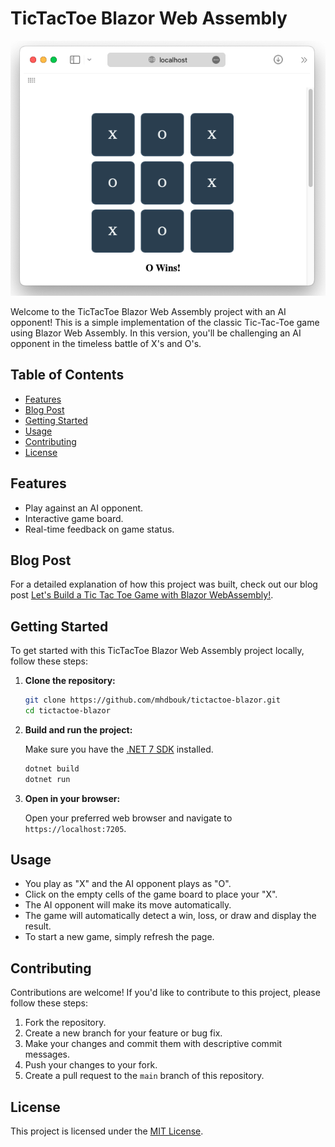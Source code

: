 # TicTacToe Blazor Web Assembly

![TicTacToe Preview](tictactoe-preview.png)

Welcome to the TicTacToe Blazor Web Assembly project with an AI opponent! This is a simple implementation of the classic Tic-Tac-Toe game using Blazor Web Assembly. In this version, you'll be challenging an AI opponent in the timeless battle of X's and O's.

## Table of Contents

[//]: # (- [Demo]&#40;#demo&#41;)
- [Features](#features)
- [Blog Post](#blog-post)
- [Getting Started](#getting-started)
- [Usage](#usage)
- [Contributing](#contributing)
- [License](#license)

[//]: # (## Demo)

[//]: # ()
[//]: # (You can try out the live demo of the TicTacToe game [here]&#40;https://tictactoe.mdbouk.com&#41;.)

## Features

- Play against an AI opponent.
- Interactive game board.
- Real-time feedback on game status.

## Blog Post

For a detailed explanation of how this project was built, check out our blog post [Let's Build a Tic Tac Toe Game with Blazor WebAssembly!](https://mdbouk.com/lets-build-a-tic-tac-toe-game-with-blazor-webassembly/).


## Getting Started

To get started with this TicTacToe Blazor Web Assembly project locally, follow these steps:

1. **Clone the repository:**

    ```bash
    git clone https://github.com/mhdbouk/tictactoe-blazor.git
    cd tictactoe-blazor
    ```

2. **Build and run the project:**

   Make sure you have the [.NET 7 SDK](https://dotnet.microsoft.com/download/dotnet/7.0) installed.

    ```bash
    dotnet build
    dotnet run
    ```

3. **Open in your browser:**

   Open your preferred web browser and navigate to `https://localhost:7205`.

## Usage

- You play as "X" and the AI opponent plays as "O".
- Click on the empty cells of the game board to place your "X".
- The AI opponent will make its move automatically.
- The game will automatically detect a win, loss, or draw and display the result.
- To start a new game, simply refresh the page.

## Contributing

Contributions are welcome! If you'd like to contribute to this project, please follow these steps:

1. Fork the repository.
2. Create a new branch for your feature or bug fix.
3. Make your changes and commit them with descriptive commit messages.
4. Push your changes to your fork.
5. Create a pull request to the `main` branch of this repository.

## License

This project is licensed under the [MIT License](LICENSE).
